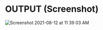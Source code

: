 # OUTPUT (Screenshot)

![Screenshot 2021-08-12 at 11 39 03 AM](https://user-images.githubusercontent.com/43379066/129146539-0d6c5963-93be-4a88-a8ff-5c34b06fa902.png)
